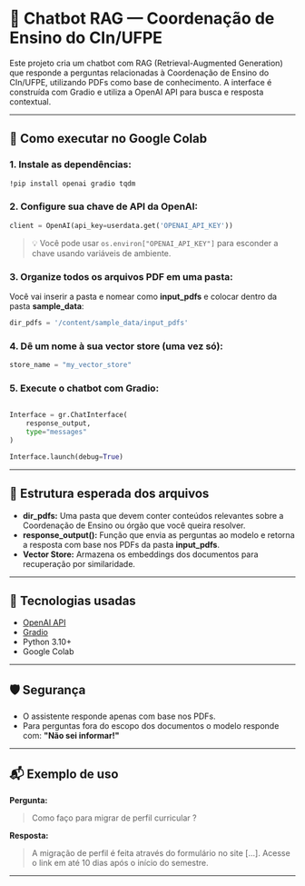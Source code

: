 # 🤖 Chatbot RAG — Coordenação de Ensino do CIn/UFPE

Este projeto cria um chatbot com RAG (Retrieval-Augmented Generation) que responde a perguntas relacionadas à Coordenação de Ensino do CIn/UFPE, utilizando PDFs como base de conhecimento. A interface é construída com Gradio e utiliza a OpenAI API para busca e resposta contextual.

---

## 🚀 Como executar no Google Colab

### 1. Instale as dependências:

```bash
!pip install openai gradio tqdm
```

### 2. Configure sua chave de API da OpenAI:

```python
client = OpenAI(api_key=userdata.get('OPENAI_API_KEY'))
```

> 💡 Você pode usar `os.environ["OPENAI_API_KEY"]` para esconder a chave usando variáveis de ambiente.

### 3. Organize todos os arquivos PDF em uma pasta:

Você vai inserir a pasta e nomear como **input_pdfs** e colocar dentro da pasta **sample_data**:

```python
dir_pdfs = '/content/sample_data/input_pdfs'
```

### 4. Dê um nome à sua vector store (uma vez só):

```python
store_name = "my_vector_store"
```

### 5. Execute o chatbot com Gradio:

```python

Interface = gr.ChatInterface(
    response_output,
    type="messages"
)

Interface.launch(debug=True)

```

---

## 📄 Estrutura esperada dos arquivos

- **dir_pdfs:** Uma pasta que devem conter conteúdos relevantes sobre a Coordenação de Ensino ou órgão que você queira resolver.
- **response_output():** Função que envia as perguntas ao modelo e retorna a resposta com base nos PDFs da pasta **input_pdfs**.
- **Vector Store:** Armazena os embeddings dos documentos para recuperação por similaridade.

---

## 🧠 Tecnologias usadas

- [OpenAI API](https://platform.openai.com/)
- [Gradio](https://gradio.app/)
- Python 3.10+
- Google Colab

---

## 🛡️ Segurança

- O assistente responde apenas com base nos PDFs.
- Para perguntas fora do escopo dos documentos o modelo responde com: **"Não sei informar!"**

---

## 📬 Exemplo de uso

**Pergunta:**
> Como faço para migrar de perfil curricular ?

**Resposta:**
> A migração de perfil é feita através do formulário no site [...]. Acesse o link em até 10 dias após o início do semestre.

---

